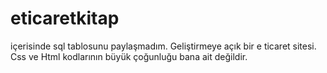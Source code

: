 # eticaretkitap
içerisinde sql tablosunu paylaşmadım. Geliştirmeye açık bir e ticaret sitesi. Css ve Html kodlarının büyük çoğunluğu bana ait değildir.
